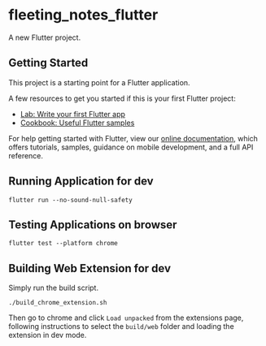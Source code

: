 # fleeting_notes_flutter

A new Flutter project.

## Getting Started

This project is a starting point for a Flutter application.

A few resources to get you started if this is your first Flutter project:

- [Lab: Write your first Flutter app](https://flutter.dev/docs/get-started/codelab)
- [Cookbook: Useful Flutter samples](https://flutter.dev/docs/cookbook)

For help getting started with Flutter, view our
[online documentation](https://flutter.dev/docs), which offers tutorials,
samples, guidance on mobile development, and a full API reference.

## Running Application for dev
```
flutter run --no-sound-null-safety
```

## Testing Applications on browser
```
flutter test --platform chrome
```

## Building Web Extension for dev

Simply run the build script.
```
./build_chrome_extension.sh
```
Then go to chrome and click `Load unpacked` from the extensions page, following instructions to select the `build/web` folder and loading the extension in dev mode.
